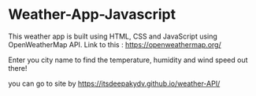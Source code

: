 # Weather-App-Javascript

This weather app is built using HTML, CSS and JavaScript using OpenWeatherMap API.
Link to this : https://openweathermap.org/

Enter you city name to find the temperature, humidity and wind speed out there!

you can go to site by https://itsdeepakydv.github.io/weather-API/


